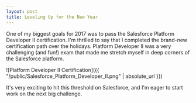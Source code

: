 ```yaml
---
layout: post
title: Leveling Up for the New Year 
---
```


One of my biggest goals for 2017 was to pass the Salesforce Platform Developer II certification. I'm thrilled to say that I completed the brand-new certification path over the holidays. Platform Developer II was a very challenging (and fun!) exam that made me stretch myself in deep corners of the Salesforce platform.

![Platform Developer II Certification]({{ "/public/Salesforce_Platform_Developer_II.png" | absolute_url }})

It's very exciting to hit this threshold on Salesforce, and I'm eager to start work on the next big challenge.